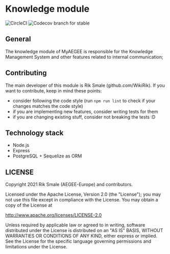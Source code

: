 # Knowledge module
![CircleCI](https://img.shields.io/circleci/build/github/AEGEE/knowledge)
![Codecov branch for stable](https://img.shields.io/codecov/c/github/AEGEE/knowledge.svg)


## General

The knowledge module of MyAEGEE is responsible for the Knowledge Management System and other features related to internal communication;

## Contributing

The main developer of this module is Rik Smale (github.com/WikiRik). If you want to contribute, keep in mind these points:
- consider following the code style (run `npm run lint` to check if your changes matches the code style)
- if you are implementing new features, consider writing tests for them
- if you are changing existing stuff, consider not breaking the tests :D

## Technology stack

- Node.js
- Express
- PostgreSQL + Sequelize as ORM

## LICENSE

Copyright 2021 Rik Smale (AEGEE-Europe) and contributors.

Licensed under the Apache License, Version 2.0 (the "License");
you may not use this file except in compliance with the License.
You may obtain a copy of the License at

<http://www.apache.org/licenses/LICENSE-2.0>

Unless required by applicable law or agreed to in writing, software
distributed under the License is distributed on an "AS IS" BASIS,
WITHOUT WARRANTIES OR CONDITIONS OF ANY KIND, either express or implied.
See the License for the specific language governing permissions and
limitations under the License.
